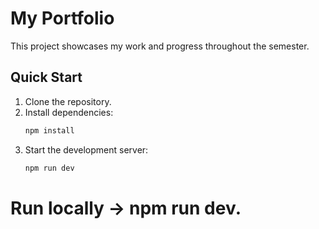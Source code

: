 # My Portfolio

This project showcases my work and progress throughout the semester.

## Quick Start

1. Clone the repository.
2. Install dependencies:
   ```bash
   npm install
   ```
3. Start the development server:
   ```bash
   npm run dev
   ```

# Run locally → npm run dev.
